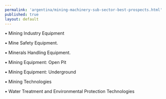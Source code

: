 ```yaml
--- 
permalink: 'argentina/mining-machinery-sub-sector-best-prospects.html' 
published: true 
layout: default
---
```

•	Mining Industry Equipment

•	Mine Safety Equipment.

•	Minerals Handling Equipment.

•	Mining Equipment: Open Pit

•	Mining Equipment: Underground

•	Mining Technologies

•	Water Treatment and Environmental Protection Technologies
